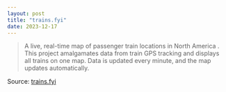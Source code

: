 ```yaml
---
layout: post
title: "trains.fyi"
date: 2023-12-17
---
```


> A live, real-time map of passenger train locations in North America . This project amalgamates data from train GPS tracking and displays all trains on one map. Data is updated every minute, and the map updates automatically.

Source: [trains.fyi](https://trains.fyi/)
